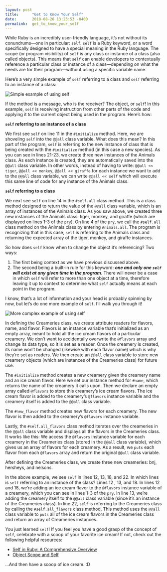 ```yaml
---
layout: post
title:      "Get to Know Your Self"
date:       2018-08-26 13:23:53 -0400
permalink:  get_to_know_your_self
---
```



While Ruby is an incredibly user-friendly language, it’s not without its conundrums—one in particular: `self`. `self` is a Ruby keyword, or a word specifically designed to have a special meaning in the Ruby language. The scope (or program visibility) of `self` is any class or instance of a class (also called objects). This means that `self` can enable developers to contextually reference a particular class or instance of a class—depending on what the needs are for their program—without using a specific variable name.

Here’s a very simple example of `self` referring to a class and `self` referring to an instance of a class:

![Simple example of using `self`](https://meghangutshall.com/uploads/1/1/9/5/119558693/images/simple-self.png)

If the method is a message, who is the receiver? The object, or `self`! In this example, `self` is receiving instruction from other parts of the code and applying it to the current object being used in the program. Here’s how:

**`self` referring to an instance of a class**

We first see `self` on line 11 in the `#initialize` method. Here, we are shoveling `self` into the `@@all` class variable. What does this mean? In this part of the program, `self` is referring to the new instance of class that is being created with the `#initialize` method (in this case a new species). As you can see in lines 21-23, we create three new instances of the Animals class. As each instance is created, they are automatically saved into the `@@all` class variable. In other words, instead of having to write: `@@all << tiger`, `@@all << monkey`, `@@all << giraffe` for each instance we want to add to the `@@all` class variable, we can write `@@all << self` which will execute this same line of code for any instance of the Animals class.

**`self` referring to a class**

We next see `self` on line 14 in the `#self.all` class method. This is a class method designed to return the value of the `@@all` class variable, which is an array of instances of the Animals class. As you saw above, we created three new instances of the Animals class: tiger, monkey, and giraffe (which are displayed on lines 1-3 of the `pry`). On line 4 of the `pry`, we call the `#self.all` class method on the Animals class by entering `Animals.all`. The program is recognizing that in this case, `self` is referring to the Animals class and returning the expected array of the tiger, monkey, and giraffe instances.

So how does `self` know when to change the object it’s referencing? Two ways:
1. The first being context as we have previous discussed above.
2. The second being a built-in rule for this keyword: ***one and only one `self` will exist at any given time in the program***. There will never be a case in which `self` will refer to more than one object at a time, therefore leaving it up to context to determine what `self` actually means at each point in the program.

I know, that’s a lot of information and your head is probably spinning by now, but let’s do one more example of `self`. I’ll walk you through it!

![More complex example of using `self`](https://meghangutshall.com/uploads/1/1/9/5/119558693/images/ice-cream-self.png)

In defining the Creameries class, we create attribute readers for flavors, name, and flavor. Flavors is an instance variable that’s initialized as an empty array, meant to hold all the ice cream flavors of a particular creamery. We don’t want to accidentally overwrite the `@flavors` array and change its data type, so it is set as a reader. Once the creamery is created, its name won’t be changed (likewise with each flavor name) which is why they’re set as readers. We then create an `@@all` class variable to store new creamery objects (which are instances of the Creameries class) for future use.

The `#initialize` method creates a new creamery given the creamery name and an ice cream flavor. Here we set our instance method for `#name`, which returns the name of the creamery it calls upon. Then we declare an empty array called `@flavors` to store this creamery’s ice cream flavors. The ice cream flavor is added to the creamery’s `@flavors` instance variable and the creamery itself is added to the `@@all` class variable.

The `#new_flavor` method creates new flavors for each creamery. The new flavor is then added to the creamery’s `@flavors` instance variable.

Lastly, the `#self.all_flavors` class method iterates over the creameries in the `@@all` class variable and displays all the flavors in the Creameries class. It works like this: We access the `@flavors` instance variable for each creamery in the Creameries class (stored in the `@@all` class variable), which gives us an array of flavors for each creamery. As a result, we `puts` each flavor from each `@flavors` array and return the original `@@all` class variable.

After defining the Creameries class, we create three new creameries: bnj, hersheys, and nelsons.

In the above example, we see `self` in lines 12, 13, 18, and 22. In which lines is `self` referring to an instance of the class? Lines 12 , 13, and 18. In lines 12 and 18, we’re adding an ice cream flavor to the `@flavors` instance variable of a creamery, which you can see in lines 1-3 of the `pry`. In line 13, we’re adding the creamery itself to the `@@all` class variable (since it’s an instance of the Creameries class). In line 22, `self` is referring to the Creameries class by calling the `#self.all_flavors` class method. This method uses the `@@all` class variable to `puts` all of the ice cream flavors in the Creameries class and return an array of Creameries instances.

You just learned `self`! If you feel you have a good grasp of the concept of `self`, celebrate with a scoop of your favorite ice cream! If not, check out the following helpful resources:

* [Self in Ruby: A Comprehensive Overview](https://airbrake.io/blog/ruby/self-ruby-overview)
* [Object Scope and Self](http://ruby-for-beginners.rubymonstas.org/writing_classes/self.html)

...And then have a scoop of ice cream. :D

